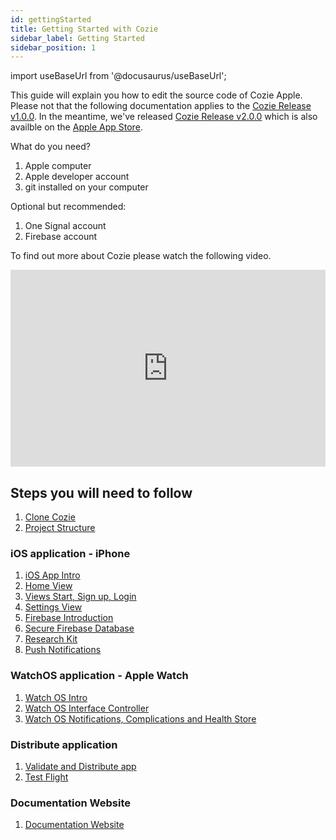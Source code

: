```yaml
---
id: gettingStarted
title: Getting Started with Cozie
sidebar_label: Getting Started
sidebar_position: 1
---
```


import useBaseUrl from '@docusaurus/useBaseUrl';

This guide will explain you how to edit the source code of Cozie Apple. Please not that the following documentation applies to the [Cozie Release v1.0.0](https://github.com/cozie-app/cozie-apple/releases/tag/v1.0.0). In the meantime, we've released [Cozie Release v2.0.0](https://github.com/cozie-app/cozie-apple/releases/tag/v2.0.0) which is also availble on the [Apple App Store](https://apps.apple.com/sg/app/cozie/id1625029501).

What do you need?

1. Apple computer
1. Apple developer account
1. git installed on your computer

Optional but recommended:

1. One Signal account
1. Firebase account

To find out more about Cozie please watch the following video.

<iframe width="100%" height="315" src="https://www.youtube.com/embed/5e4FwVydYRE" frameborder="0" allow="accelerometer; autoplay; clipboard-write; encrypted-media; gyroscope; picture-in-picture" allowFullScreen></iframe>

## Steps you will need to follow

1. [Clone Cozie](cloneCozie.md)
1. [Project Structure](projectStructure.md)

### iOS application - iPhone

1. [iOS App Intro](iosOverview.md)
1. [Home View](home.md)
1. [Views Start, Sign up, Login](viewsOne.md)
1. [Settings View](settings.md)
1. [Firebase Introduction](firebaseIntro.md)
1. [Secure Firebase Database](secureFirebase.md)
1. [Research Kit](researchKit.md)
1. [Push Notifications](notifications.md)

### WatchOS application - Apple Watch

1. [Watch OS Intro](watchIntro.md)
1. [Watch OS Interface Controller](watchMain.md)
1. [Watch OS Notifications, Complications and Health Store](watchSecondary.md)

### Distribute application

1. [Validate and Distribute app](cloneCozie.md)
1. [Test Flight](testFlight.md)

### Documentation Website

1. [Documentation Website](documentationWebsite.md)

